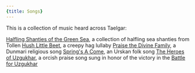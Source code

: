```yaml
---
{title: Songs}
---
```

This is a collection of music heard across Taelgar:

[Halfling Shanties of the Green Sea](<./halfling-shanties-of-the-green-sea.md>), a collection of halfling sea shanties from Tollen
[Hush Little Beet](<./hush-little-beet.md>), a creepy hag lullaby
[Praise the Divine Family](<./praise-the-divine-family.md>), a Dunmari religious song
[Spring's A Come](<./spring-s-a-come.md>), an Urskan folk song
[The Heroes of Uzgukhar](<./the-heroes-of-uzgukhar.md>), a orcish praise song sung in honor of the victory in the [Battle for Uzgukhar](<../../events/1700s/1749/battle-for-uzgukhar.md>)
